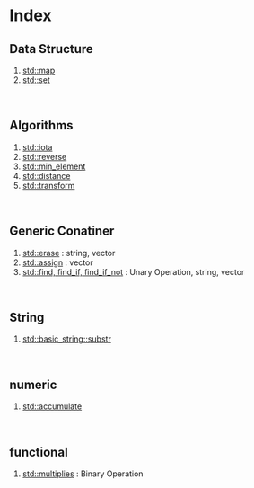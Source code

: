 # Index
## Data Structure
1. [std::map](std_map.md)
2. [std::set](std_set.md)

<br>

## Algorithms
1. [std::iota](std_iota.md)
2. [std::reverse](std_reverse.md)
3. [std::min_element](std_min_element.md)
4. [std::distance](std_distance.md)
5. [std::transform](std_transform.md)

<br>

## Generic Conatiner
1. [std::erase](std_erase.md) : string, vector
2. [std::assign](std_assign.md) : vector
3. [std::find, find_if, find_if_not](std_find.md) : Unary Operation, string, vector

<br>

## String
1. [std::basic_string::substr](std_string_substr.md)

<br>

## numeric
1. [std::accumulate](std_accumulate.md)

<br>

## functional
1. [std::multiplies](std_multiplies.md) : Binary Operation